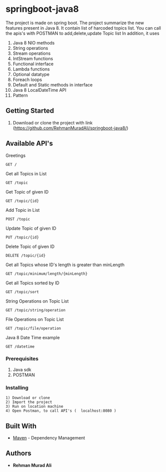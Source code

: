 # springboot-java8
The project is made on spring boot. The project summarize the new features present in Java 8.
It contain list of harcoded topics list. You can call the apis's with POSTMAN to add,delete,update Topic list
In addition, it uses 
1) Java 8 NIO methods 
2) String operations
3) Stream operations
4) IntStream functions
5) Functional interface
6) Lambda functions
7) Optional datatype
8) Foreach loops
9) Default and Static methods in interface
10) Java 8 LocalDateTime API
11) Pattern



## Getting Started
1) Download or clone the project with link 
(https://github.com/RehmanMuradAli/springboot-java8/)

## Available API's

Greetings
```
GET /
```
Get all Topics in List
```
GET /topic
```
Get Topic of given ID
```
GET /topic/{id}
```

Add Topic in List
```
POST /topic
```
Update Topic of given ID
```
PUT /topic/{id}
```
Delete Topic of given ID
```
DELETE /topic/{id}
```

Get all Topics whose ID's length is greater than minLength
```
GET /topic/minimum/length/{minLength}
```

Get all Topics sorted by ID
```
GET /topic/sort
```

String Operations on Topic List
```
GET /topic/string/operation
```

File Operations on Topic List
```
GET /topic/file/operation
```
Java 8 Date Time example
```
GET /datetime
```



### Prerequisites

1) Java sdk
2) POSTMAN

### Installing



```
1) Download or clone
2) Import the project
3) Run on location machine
4) Open Postman, to call API's (  localhost:8080 )
```



## Built With

* [Maven](https://maven.apache.org/) - Dependency Management

## Authors

* **Rehman Murad Ali** 



